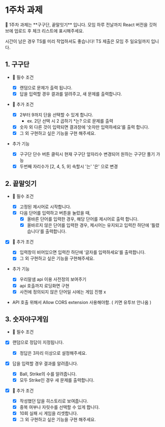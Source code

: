 # 1주차 과제

<aside>
💛 1주차 과제는 **구구단, 끝말잇기** 입니다.
모임 하루 전날까지 React 버전을 깃허브에 업로드 후 체크 리스트에 표시해주세요.

시간이 남은 경우 TS를 미리 작업하셔도 좋습니다!
TS 제출은 모임 주 일요일까지 입니다.

</aside>

## 1. 구구단

- 🚩 필수 조건

  - [x] 랜덤으로 문제가 출력 됩니다.
  - [x] 답을 입력할 경우 결과를 알려주고, 새 문제를 출력합니다.

- 🌟 추가 조건

  - [x] 2부터 9까지 단을 선택할 수 있게 합니다.
    - ex. 2단 선택 시 2 곱하기 \*는? 으로 문제를 출력
  - [x] 숫자 외 다른 것이 입력되면 결과창에 ‘숫자만 입력하세요’를 출력 합니다.
  - [x] 그 외 구현하고 싶은 기능을 구현 해주세요.

- 추가 기능
  - [x] 구구단 단수 버튼 클릭시 현재 구구단 앞자리수 변경되어 원하는 구구단 풀기 가능
  - [x] 두번째 자리수가 [2, 4, 5, 9] 속할시 '는' '은' 으로 변경

## 2. 끝말잇기

- 🚩 필수 조건

  - [x] 고정된 제시어로 시작합니다.
  - [x] 다음 단어를 입력하고 버튼을 눌렀을 때,
    - [x] 올바른 단어를 입력한 경우, 해당 단어를 제시어로 출력 합니다.
    - [x] 올바르지 않은 단어를 입력한 경우, 제시어는 유지되고 입력칸 하단에 ‘틀렸습니다’를 출력합니다.

- [x] 🌟 추가 조건

  - [x] 입력창이 비어있으면 입력칸 하단에 ‘글자를 입력하세요’를 출력합니다.
  - [x] 그 외 구현하고 싶은 기능을 구현해주세요.

- 추가 기능

  - [x] 우리말샘 api 이용 사전정의 보여주기
  - [x] api 호출까지 로딩화면 구현
  - [x] 사전에 정의되지 않은 단어일 시에는 게임 진행 x

- API 호출 위해서 Allow CORS extension 사용해야함. ( 키면 유투브 안나옴 )

## 3. 숫자야구게임

- 🚩 필수 조건
- [x] 랜덤으로 정답이 지정됩니다.
  - [x] 정답은 3자리 이상으로 설정해주세요.
- [x] 답을 입력할 경우 결과를 알려줍니다.

  - [x] Ball, Strike의 수를 알려줍니다.
  - [x] 모두 Strike인 경우 새 문제를 출력합니다.

- [x] 🌟 추가 조건
  - [x] 작성했던 답을 히스토리로 보여줍니다.
  - [x] 중복 여부나 자릿수를 선택할 수 있게 합니다.
  - [x] 10회 실패 시 게임을 리셋합니다.
  - [x] 그 외 구현하고 싶은 기능을 구현 해주세요.
